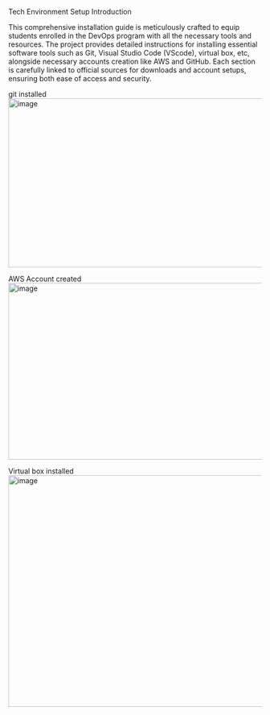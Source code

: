 Tech Environment Setup
Introduction

This comprehensive installation guide is meticulously crafted to equip students enrolled in the DevOps program with all the necessary tools and resources. The project provides detailed instructions for installing essential software tools such as Git, Visual Studio Code (VScode), virtual box, etc, alongside necessary accounts creation like AWS and GitHub. Each section is carefully linked to official sources for downloads and account setups, ensuring both ease of access and security.

git installed
<img width="601" height="336" alt="image" src="https://github.com/user-attachments/assets/e64ac4b5-7cb2-463f-9020-5904149ee8cd" />

AWS Account created
<img width="1011" height="351" alt="image" src="https://github.com/user-attachments/assets/2c2e2fe0-f6a6-4b9b-b985-2f72fd5d3dc7" />

Virtual box installed
<img width="703" height="460" alt="image" src="https://github.com/user-attachments/assets/b98a162d-89e7-4e73-8956-80b954474f57" />

